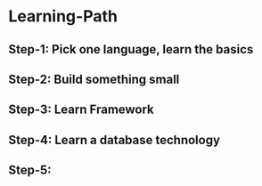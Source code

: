 # Learning-Path
## Step-1: Pick one language, learn the basics
## Step-2: Build something small
## Step-3: Learn Framework
## Step-4: Learn a database technology
## Step-5: 
